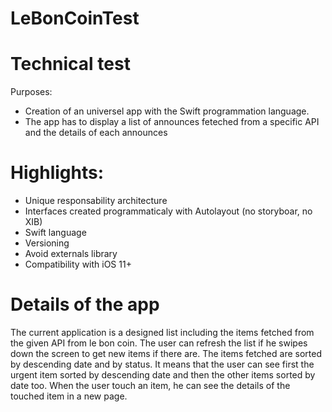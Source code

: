 # LeBonCoinTest

# Technical test

Purposes: 
- Creation of an universel app with the Swift programmation language. 
- The app has to display a list of announces feteched from a specific API and the details of each announces

# Highlights:
- Unique responsability architecture
- Interfaces created programmaticaly with Autolayout (no storyboar, no XIB)
- Swift language
- Versioning 
- Avoid externals library
- Compatibility with iOS 11+

# Details of the app

The current application is a designed list including the items fetched from the given API from le bon coin. The user can refresh the list if he swipes down the screen to get new items if there are.
The items fetched are sorted by descending date and by status. It means that the user can see first the urgent item sorted by descending date and then the other items sorted by date too.
When the user touch an item, he can see the details of the touched item in a new page.
